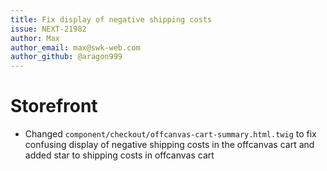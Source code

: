 ```yaml
---
title: Fix display of negative shipping costs
issue: NEXT-21982
author: Max
author_email: max@swk-web.com
author_github: @aragon999
---
```

# Storefront
* Changed `component/checkout/offcanvas-cart-summary.html.twig` to fix confusing display of negative shipping costs in the offcanvas cart and added star to shipping costs in offcanvas cart
